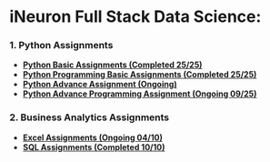 # iNeuron Full Stack Data Science:

### 1. Python Assignments
- **[Python Basic Assignments (Completed 25/25)](https://github.com/amanovishnu/iNeuron-Assignments/tree/main/Python%20Basic%20Assignment)**
- **[Python Programming Basic Assignments (Completed 25/25)](https://github.com/amanovishnu/iNeuron-Assignments/tree/main/Python%20Programming%20Basic%20Assignment)**
- **[Python Advance Assignment (Ongoing)](https://github.com/amanovishnu/iNeuron-Assignments/tree/main/Python%20Advance%20Assignment)**
- **[Python Advance Programming Assignment (Ongoing 09/25)](https://github.com/amanovishnu/iNeuron-Assignments/tree/main/Python%20Advance%20Programming%20Assignment)**

### 2. Business Analytics Assignments
- **[Excel Assignments (Ongoing 04/10)](https://github.com/amanovishnu/iNeuron-Assignments/tree/main/Excel)**
- **[SQL Assignments (Completed 10/10)](https://github.com/amanovishnu/iNeuron-Assignments/tree/main/SQL)**
